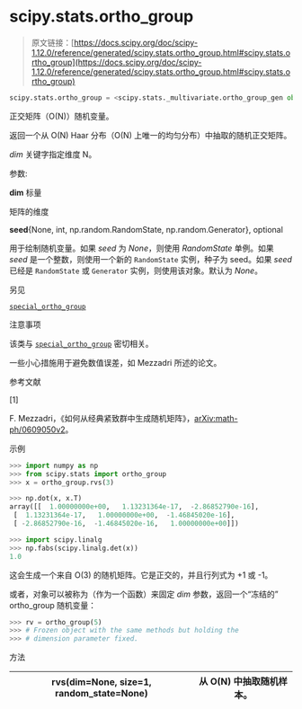 # scipy.stats.ortho_group

> 原文链接：[https://docs.scipy.org/doc/scipy-1.12.0/reference/generated/scipy.stats.ortho_group.html#scipy.stats.ortho_group](https://docs.scipy.org/doc/scipy-1.12.0/reference/generated/scipy.stats.ortho_group.html#scipy.stats.ortho_group)

```py
scipy.stats.ortho_group = <scipy.stats._multivariate.ortho_group_gen object>
```

正交矩阵（O(N)）随机变量。

返回一个从 O(N) Haar 分布（O(N) 上唯一的均匀分布）中抽取的随机正交矩阵。

*dim* 关键字指定维度 N。

参数:

**dim** 标量

矩阵的维度

**seed**{None, int, np.random.RandomState, np.random.Generator}, optional

用于绘制随机变量。如果 *seed* 为 *None*，则使用 *RandomState* 单例。如果 *seed* 是一个整数，则使用一个新的 `RandomState` 实例，种子为 seed。如果 *seed* 已经是 `RandomState` 或 `Generator` 实例，则使用该对象。默认为 *None*。

另见

[`special_ortho_group`](scipy.stats.special_ortho_group.html#scipy.stats.special_ortho_group "scipy.stats.special_ortho_group")

注意事项

该类与 [`special_ortho_group`](scipy.stats.special_ortho_group.html#scipy.stats.special_ortho_group "scipy.stats.special_ortho_group") 密切相关。

一些小心措施用于避免数值误差，如 Mezzadri 所述的论文。

参考文献

[1]

F. Mezzadri，《如何从经典紧致群中生成随机矩阵》，[arXiv:math-ph/0609050v2](https://arxiv.org/abs/math-ph/0609050v2)。

示例

```py
>>> import numpy as np
>>> from scipy.stats import ortho_group
>>> x = ortho_group.rvs(3) 
```

```py
>>> np.dot(x, x.T)
array([[  1.00000000e+00,   1.13231364e-17,  -2.86852790e-16],
 [  1.13231364e-17,   1.00000000e+00,  -1.46845020e-16],
 [ -2.86852790e-16,  -1.46845020e-16,   1.00000000e+00]]) 
```

```py
>>> import scipy.linalg
>>> np.fabs(scipy.linalg.det(x))
1.0 
```

这会生成一个来自 O(3) 的随机矩阵。它是正交的，并且行列式为 +1 或 -1。

或者，对象可以被称为（作为一个函数）来固定 *dim* 参数，返回一个“冻结的” ortho_group 随机变量：

```py
>>> rv = ortho_group(5)
>>> # Frozen object with the same methods but holding the
>>> # dimension parameter fixed. 
```

方法

| **rvs(dim=None, size=1, random_state=None)** | 从 O(N) 中抽取随机样本。 |
| --- | --- |
